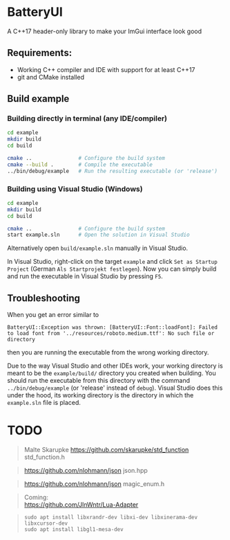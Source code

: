 # BatteryUI
A C++17 header-only library to make your ImGui interface look good 

## Requirements:

 - Working C++ compiler and IDE with support for at least C++17
 - git and CMake installed

## Build example

### Building directly in terminal (any IDE/compiler)
```bash
cd example
mkdir build
cd build

cmake ..               # Configure the build system
cmake --build .        # Compile the executable
../bin/debug/example   # Run the resulting executable (or 'release')
```

### Building using Visual Studio (Windows)
```bash
cd example
mkdir build
cd build

cmake ..               # Configure the build system
start example.sln      # Open the solution in Visual Studio
```

Alternatively open `build/example.sln` manually in Visual Studio. 

In Visual Studio, right-click on the target `example` and click `Set as Startup Project` (German `Als Startprojekt festlegen`).
Now you can simply build and run the executable in Visual Studio by pressing `F5`.

## Troubleshooting

When you get an error similar to 
```
BatteryUI::Exception was thrown: [BatteryUI::Font::loadFont]: Failed to load font from '../resources/roboto.medium.ttf': No such file or directory
```
then you are running the executable from the wrong working directory.

Due to the way Visual Studio and other IDEs work, your working directory is meant to be the `example/build/` directory you created when building. You should run the executable from this directory with the command `../bin/debug/example` (or 'release' instead of `debug`). Visual Studio does this under the hood, its working directory is the directory in which the `example.sln` file is placed.

# TODO

>Malte Skarupke
>https://github.com/skarupke/std_function  std_function.h

>https://github.com/nlohmann/json json.hpp

>https://github.com/nlohmann/json magic_enum.h

>Coming:  
>https://github.com/JlnWntr/Lua-Adapter

>```
>sudo apt install libxrandr-dev libxi-dev libxinerama-dev libxcursor-dev
>sudo apt install libgl1-mesa-dev
>```
